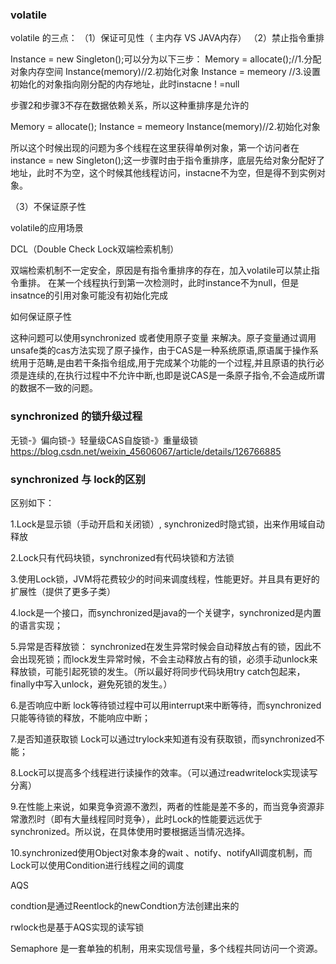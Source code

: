 ### volatile

volatile 的三点：
（1）保证可见性（ 主内存 VS JAVA内存）
（2）禁止指令重排

Instance = new Singleton();可以分为以下三步：
Memory = allocate();//1.分配对象内存空间
Instance(memory)//2.初始化对象
Instance = memeory //3.设置初始化的对象指向刚分配的内存地址，此时instacne ! =null

步骤2和步骤3不存在数据依赖关系，所以这种重排序是允许的

Memory = allocate();
Instance = memeory
Instance(memory)//2.初始化对象

所以这个时候出现的问题为多个线程在这里获得单例对象，第一个访问者在instance = new Singleton();这一步骤时由于指令重排序，底层先给对象分配好了地址，此时不为空，这个时候其他线程访问，instacne不为空，但是得不到实例对象。

（3）不保证原子性

volatile的应用场景

DCL（Double Check Lock双端检索机制）

双端检索机制不一定安全，原因是有指令重排序的存在，加入volatile可以禁止指令重排。 在某一个线程执行到第一次检测时，此时instance不为null，但是insatnce的引用对象可能没有初始化完成

如何保证原子性

 这种问题可以使用synchronized 或者使用原子变量 来解决。原子变量通过调用unsafe类的cas方法实现了原子操作，由于CAS是一种系统原语,原语属于操作系统用于范畴,是由若干条指令组成,用于完成某个功能的一个过程,并且原语的执行必须是连续的,在执行过程中不允许中断,也即是说CAS是一条原子指令,不会造成所谓的数据不一致的问题。


### synchronized 的锁升级过程

无锁-》偏向锁-》轻量级CAS自旋锁-》重量级锁
https://blog.csdn.net/weixin_45606067/article/details/126766885


### synchronized 与 lock的区别

区别如下：
 
1.Lock是显示锁（手动开启和关闭锁）, synchronized时隐式锁，出来作用域自动释放
 
2.Lock只有代码块锁，synchronized有代码块锁和方法锁
 
3.使用Lock锁，JVM将花费较少的时间来调度线程，性能更好。并且具有更好的扩展性（提供了更多子类）
 
4.lock是一个接口，而synchronized是java的一个关键字，synchronized是内置的语言实现；
 
5.异常是否释放锁： 
    synchronized在发生异常时候会自动释放占有的锁，因此不会出现死锁；而lock发生异常时候，不会主动释放占有的锁，必须手动unlock来释放锁，可能引起死锁的发生。（所以最好将同步代码块用try catch包起来，finally中写入unlock，避免死锁的发生。）
 
6.是否响应中断 
    lock等待锁过程中可以用interrupt来中断等待，而synchronized只能等待锁的释放，不能响应中断；

7.是否知道获取锁 
    Lock可以通过trylock来知道有没有获取锁，而synchronized不能；

8.Lock可以提高多个线程进行读操作的效率。（可以通过readwritelock实现读写分离）

9.在性能上来说，如果竞争资源不激烈，两者的性能是差不多的，而当竞争资源非常激烈时（即有大量线程同时竞争），此时Lock的性能要远远优于synchronized。所以说，在具体使用时要根据适当情况选择。

10.synchronized使用Object对象本身的wait 、notify、notifyAll调度机制，而Lock可以使用Condition进行线程之间的调度

AQS

condtion是通过Reentlock的newCondtion方法创建出来的

rwlock也是基于AQS实现的读写锁

Semaphore 是一套单独的机制，用来实现信号量，多个线程共同访问一个资源。
